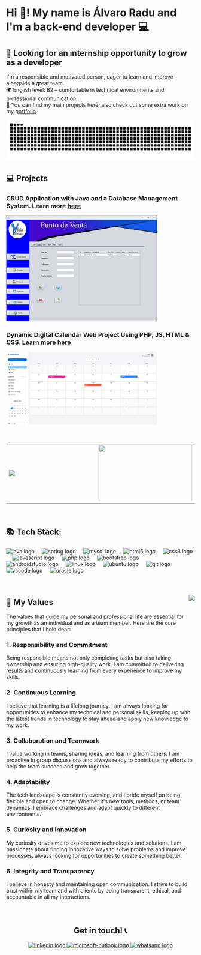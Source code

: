 # Hi 👋! My name is Álvaro Radu and I'm a back-end developer 💻

## 🚀 Looking for an internship opportunity to grow as a developer  
I'm a responsible and motivated person, eager to learn and improve alongside a great team.  
🌍 English level: B2 – comfortable in technical environments and professional communication.  
📂 You can find my main projects here, also check out some extra work on my [portfolio](https://paint-sushi-a41.notion.site/CV-lvaro-Radu-Rumayor-13a59f084eb58071ae5ef60e4f89c602).



<img src="https://raw.githubusercontent.com/Alcugan/Alcugan/output/snake.svg" alt="Snake animation"  />


## 💻 Projects
### CRUD Application with Java and a Database Management System. Learn more [here](https://github.com/Alcugan/SistemaVentas.git)
<img src="https://github.com/Alcugan/Alcugan/blob/40b10c00f092877b7d4a67798dfa9c74bce5ff7e/SistVent.png" width=80% height=50%>

### Dynamic Digital Calendar Web Project Using PHP, JS, HTML & CSS. Learn more [here](https://github.com/Alcugan/CalendarioDigital.git)
<img src="https://github.com/Alcugan/Alcugan/blob/40b10c00f092877b7d4a67798dfa9c74bce5ff7e/CalDig.png" width=80% height=50%>


<br>
<br>
<br>

<table>
  <tr>
    <td>
      <img src="https://github-readme-stats.vercel.app/api/top-langs?username=Alcugan&locale=en&hide_title=false&layout=compact&card_width=320&langs_count=5&theme=dracula&hide_border=false" height="150" />
    </td>
    <td width="300"></td> <!-- espacio horizontal -->
    <td>
      <img src="https://media.giphy.com/media/v1.Y2lkPTc5MGI3NjExaWdoY21nejM4bTl6ZGpyNGl3dDFzNHpvdWJuYzJrN29sMzByeGRvcyZlcD12MV9naWZzX3NlYXJjaCZjdD1n/Day1AgFfMBsrL6BTpF/giphy.gif" height="150" width="250" />
    </td>
  </tr>
</table>

<br>

<h2> 📚 Tech Stack:</h2>

###

<div align="left">
  <img src="https://cdn.jsdelivr.net/gh/devicons/devicon/icons/java/java-original.svg" height="30" alt="java logo"  />
  <img width="12" />
  <img src="https://cdn.jsdelivr.net/gh/devicons/devicon/icons/spring/spring-original.svg" height="30" alt="spring logo"  />
  <img width="12" />
  <img src="https://cdn.jsdelivr.net/gh/devicons/devicon/icons/mysql/mysql-original.svg" height="30" alt="mysql logo"  />
  <img width="12" />
  <img src="https://cdn.jsdelivr.net/gh/devicons/devicon/icons/html5/html5-original.svg" height="30" alt="html5 logo"  />
  <img width="12" />
  <img src="https://cdn.jsdelivr.net/gh/devicons/devicon/icons/css3/css3-original.svg" height="30" alt="css3 logo"  />
  <img width="12" />
  <img src="https://cdn.jsdelivr.net/gh/devicons/devicon/icons/javascript/javascript-original.svg" height="30" alt="javascript logo"  />
  <img width="12" />
  <img src="https://cdn.jsdelivr.net/gh/devicons/devicon/icons/php/php-original.svg" height="30" alt="php logo"  />
  <img width="12" />
  <img src="https://cdn.jsdelivr.net/gh/devicons/devicon/icons/bootstrap/bootstrap-original.svg" height="30" alt="bootstrap logo"  />
  <img width="12" />
  <img src="https://cdn.jsdelivr.net/gh/devicons/devicon/icons/androidstudio/androidstudio-original.svg" height="30" alt="androidstudio logo"  />
  <img width="12" />
  <img src="https://cdn.jsdelivr.net/gh/devicons/devicon/icons/linux/linux-original.svg" height="30" alt="linux logo"  />
  <img width="12" />
  <img src="https://cdn.jsdelivr.net/gh/devicons/devicon/icons/ubuntu/ubuntu-plain.svg" height="30" alt="ubuntu logo"  />
  <img width="12" />
  <img src="https://cdn.jsdelivr.net/gh/devicons/devicon/icons/git/git-original.svg" height="30" alt="git logo"  />
  <img width="12" />
  <img src="https://cdn.jsdelivr.net/gh/devicons/devicon/icons/vscode/vscode-original.svg" height="30" alt="vscode logo"  />
  <img width="12" />
  <img src="https://cdn.jsdelivr.net/gh/devicons/devicon/icons/oracle/oracle-original.svg" height="30" alt="oracle logo"  />
</div>

<br>
<br>

###

<img align="right" height="300" src="https://media.giphy.com/media/3PAL5bChWnak0WJ32x/giphy.gif?cid=82a1493bv3vqear9okslattlodirtgcb5tj9blf9uh0i6gmg&ep=v1_gifs_trending&rid=giphy.gif&ct=g"  />


## 🌟 My Values

The values that guide my personal and professional life are essential for my growth as an individual and as a team member. Here are the core principles that I hold dear:

### 1. **Responsibility and Commitment**  
Being responsible means not only completing tasks but also taking ownership and ensuring high-quality work. I am committed to delivering results and continuously learning from every experience to improve my skills.

### 2. **Continuous Learning**  
I believe that learning is a lifelong journey. I am always looking for opportunities to enhance my technical and personal skills, keeping up with the latest trends in technology to stay ahead and apply new knowledge to my work.

### 3. **Collaboration and Teamwork**  
I value working in teams, sharing ideas, and learning from others. I am proactive in group discussions and always ready to contribute my efforts to help the team succeed and grow together.

### 4. **Adaptability**  
The tech landscape is constantly evolving, and I pride myself on being flexible and open to change. Whether it's new tools, methods, or team dynamics, I embrace challenges and adapt quickly to different environments.

### 5. **Curiosity and Innovation**  
My curiosity drives me to explore new technologies and solutions. I am passionate about finding innovative ways to solve problems and improve processes, always looking for opportunities to create something better.

### 6. **Integrity and Transparency**  
I believe in honesty and maintaining open communication. I strive to build trust within my team and with clients by being transparent, ethical, and accountable in all my interactions.




###
<br>

<h2 align="center">Get in touch! 📞</h2>

<div align="center">
  <a href="https://www.linkedin.com/in/alvaro-radu/" target="_blank">
    <img src="https://raw.githubusercontent.com/maurodesouza/profile-readme-generator/master/src/assets/icons/social/linkedin/default.svg" width="52" height="40" alt="linkedin logo"  />
  </a>
  <a href="mailto:alvaroraduu@outlook.es?subject=Contact%C3%A1me?" target="_blank">
    <img src="https://raw.githubusercontent.com/maurodesouza/profile-readme-generator/master/src/assets/icons/social/microsoft-outlook/default.svg" width="52" height="40" alt="microsoft-outlook logo"  />
  </a>
  <a href="https://wa.me/34648840436" target="_blank">
    <img src="https://raw.githubusercontent.com/maurodesouza/profile-readme-generator/master/src/assets/icons/social/whatsapp/default.svg" width="52" height="40" alt="whatsapp logo"  />
  </a>
</div>
<!--
**Alcugan/Alcugan** is a ✨ _special_ ✨ repository because its `README.md` (this file) appears on your GitHub profile.

Here are some ideas to get you started:

- 🔭 I’m currently working on ...
- 🌱 I’m currently learning ...
- 👯 I’m looking to collaborate on ...
- 🤔 I’m looking for help with ...
- 💬 Ask me about ...
- 📫 How to reach me: ...
- 😄 Pronouns: ...
- ⚡ Fun fact: ...
-->
